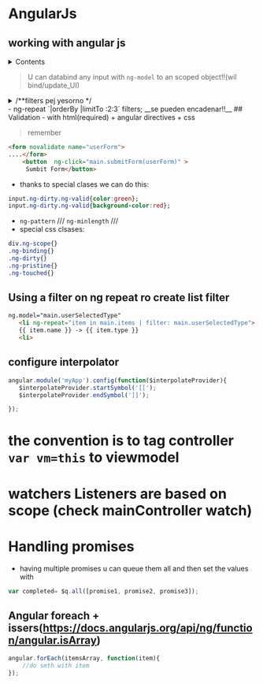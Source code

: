 # AngularJs
## working with angular js
<details>
    <summary>Contents</summary>
   
- work with user input
- perform basic client-side form validation
- use the CSS classes that are provided with AngularJS
- filter output based on content
- use the $interpolate service to change the default braces
- use the $scope.$watch functionality
- use the $q.all function to handle multiple promises
- use the angular.forEach function
- validate data types
</details>

> U can databind any input with `ng-model` to an scoped object!!(wil bind/update_UI)

<details>
  <summary>/**filters pej yesorno */</summary>

```javascript
angular.module('myApp').filter('yesorno', function(){
    return function(value){
        if(value=== true){
            return 'yes';
        }else if(value=== false){
            return 'no';
        }else{
            return 'uknown';
        }
    }
});
```
```html
<!--Custom filter-->
<div ng-controller="sintaxFatherController as father">
  <input type="checkbox"/>
  <p>{{father.algo.isActive | yesorno}} formateado con custom filter</p>
</div>
```
</details>
 - ng-repeat `|orderBy |limitTo :2:3` filters; __se pueden encadenar!!__
 ## Validation
 - with html(required) + angular directives + css
 
 > remember

 ```html
 <form novalidate name="userForm">
 ....</form>
     <button  ng-click="main.submitForm(userForm)" >
      Sumbit Form</button>
 ```
 - thanks to special clases we can do this:

 ```css
 input.ng-dirty.ng-valid{color:green};
 input.ng-dirty.ng-valid{background-color:red};
 ```
 - `ng-pattern` /// `ng-minlength` /// 
 - special css clsases: 
 ```css
 div.ng-scope{}
 .ng-binding{}
 .ng-dirty{}
 .ng-pristine{}
 .ng-touched{}
 ```
 ## Using a filter on ng repeat ro create list filter
 ```html
 ng.model="main.userSelectedType"
    <li ng-repeat="item in main.items | filter: main.userSelectedType">
    {{ item.name }} -> {{ item.type }} 
    <li>
 ```

 ## configure interpolator
 ```javascript
 angular.module('myApp').config(function($interpolateProvider){
    $interpolateProvider.startSymbol('[[');
    $interpolateProvider.endSymbol(']]');

});
 ```
# the convention is to tag controller `var vm=this` to viewmodel
# watchers Listeners are based on scope (check mainController watch)

# Handling promises
- having multiple promises u can queue them all and then set the values with
```javascript
var completed= $q.all([promise1, promise2, promise3]);
```
## Angular foreach + issers(https://docs.angularjs.org/api/ng/function/angular.isArray)
```javascript
angular.forEach(itemsArray, function(item){
    //do smth with item
});
```




